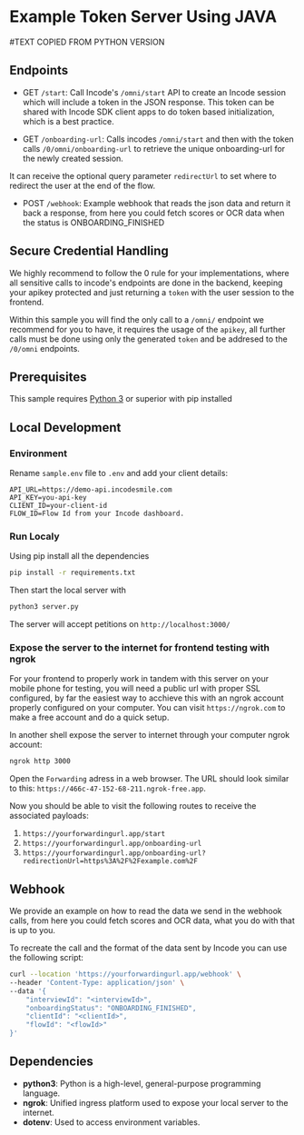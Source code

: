 # Example Token Server Using JAVA

#TEXT COPIED FROM PYTHON VERSION

## Endpoints

- GET `/start`: Call Incode's `/omni/start` API to create an Incode session which will include a token in the JSON response.  This token can be shared with Incode SDK client apps to do token based initialization, which is a best practice.

- GET `/onboarding-url`: Calls incodes `/omni/start` and then with the token calls `/0/omni/onboarding-url` to retrieve the unique onboarding-url for the newly created session.

It can receive the optional query parameter `redirectUrl` to set where to redirect the user at the end of the flow.

- POST `/webhook`: Example webhook that reads the json data and return it back a response, from here you could fetch scores or OCR data when the status is ONBOARDING_FINISHED

## Secure Credential Handling
We highly recommend to follow the 0 rule for your implementations, where all sensitive calls to incode's endpoints are done in the backend, keeping your apikey protected and just returning a `token` with the user session to the frontend.

Within this sample you will find the only call to a `/omni/` endpoint we recommend for you to have, it requires the usage of the `apikey`, all further calls must be done using only the generated `token` and be addresed to the `/0/omni` endpoints. 

## Prerequisites
This sample requires [Python 3](https://www.python.org/downloads/) or superior with pip installed

## Local Development

### Environment
Rename `sample.env` file to `.env` and add your client details:

```env
API_URL=https://demo-api.incodesmile.com
API_KEY=you-api-key
CLIENT_ID=your-client-id
FLOW_ID=Flow Id from your Incode dashboard.
```

### Run Localy
Using pip install all the dependencies
```bash
pip install -r requirements.txt
```

Then start the local server with
```bash
python3 server.py
```

The server will accept petitions on `http://localhost:3000/`

### Expose the server to the internet for frontend testing with ngrok
For your frontend to properly work in tandem with this server on your mobile phone for testing, you will need a public url with proper SSL configured, by far the easiest way to acchieve this with an ngrok account properly configured on your computer. You can visit `https://ngrok.com` to make a free account and do a quick setup.

In another shell expose the server to internet through your computer ngrok account:

```bash
ngrok http 3000
```

Open the `Forwarding` adress in a web browser. The URL should look similar to this: `https://466c-47-152-68-211.ngrok-free.app`.

Now you should be able to visit the following routes to receive the associated payloads:
1. `https://yourforwardingurl.app/start`
2. `https://yourforwardingurl.app/onboarding-url`
3. `https://yourforwardingurl.app/onboarding-url?redirectionUrl=https%3A%2F%2Fexample.com%2F`

## Webhook
We provide an example on how to read the data we send in the webhook calls, from here you could
fetch scores and OCR data, what you do with that is up to you.

To recreate the call and the format of the data sent by Incode you can use the following script:

```bash
curl --location 'https://yourforwardingurl.app/webhook' \
--header 'Content-Type: application/json' \
--data '{
    "interviewId": "<interviewId>",
    "onboardingStatus": "ONBOARDING_FINISHED",
    "clientId": "<clientId>",
    "flowId": "<flowId>"
}'
```

## Dependencies

* **python3**: Python is a high-level, general-purpose programming language.
* **ngrok**: Unified ingress platform used to expose your local server to the internet.
* **dotenv**: Used to access environment variables.

